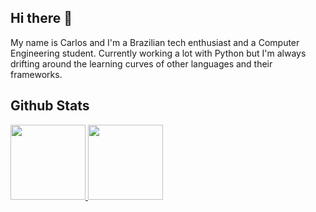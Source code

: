 ## Hi there 👋

My name is Carlos and I'm a Brazilian tech enthusiast and a Computer Engineering student.
Currently working a lot with Python but I'm always drifting around the learning curves of 
other languages and their frameworks.

## Github Stats
<div>
  <a href="https://github.com/c-sant/">
    <img height="120em" src="https://github-readme-stats.vercel.app/api?username=c-sant&show_icons=true&theme=github_dark&hide=contribs,prs&include_all_commits=True"/>
  </a> 
  <a href="https://github.com/c-sant/">
    <img height="120em" src="https://github-readme-stats.vercel.app/api/top-langs/?username=c-sant&layout=compact&theme=github_dark&langs_count=16&custom_title=Languages"/>
  </a>
</div>
